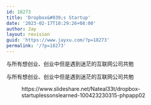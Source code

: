 ```yaml
---
id: 18273
title: 'Dropbox&#039;s Startup'
date: '2023-02-17T10:29:26+08:00'
author: Jay
layout: revision
guid: 'https://www.jayxu.com/?p=18273'
permalink: '/?p=18273'
---
```


<!-- wp:html -->
<div id="__ss_3836587" style="width: 425px;">与所有想创业、创业中但是遇到迷茫的互联网公司共勉</div>
<!-- /wp:html -->

<!-- wp:paragraph -->
<p>与所有想创业、创业中但是遇到迷茫的互联网公司共勉</p>
<!-- /wp:paragraph -->

<!-- wp:embed {"url":"https://www.slideshare.net/Nateal33t/dropbox-startuplessonslearned-100423230315-phpapp02","type":"rich","providerNameSlug":"slideshare","responsive":true} -->
<figure class="wp-block-embed is-type-rich is-provider-slideshare wp-block-embed-slideshare"><div class="wp-block-embed__wrapper">
https://www.slideshare.net/Nateal33t/dropbox-startuplessonslearned-100423230315-phpapp02
</div></figure>
<!-- /wp:embed -->